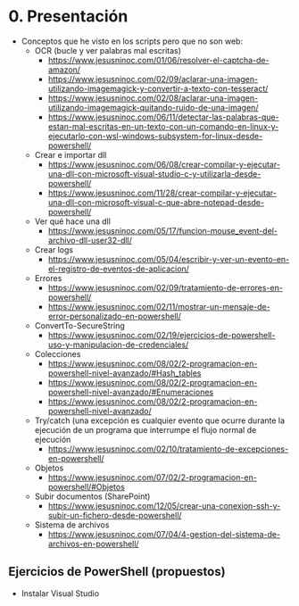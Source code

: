 # 0. Presentación
- Conceptos que he visto en los scripts pero que no son web:
  - OCR (bucle y ver palabras mal escritas)
    - https://www.jesusninoc.com/01/06/resolver-el-captcha-de-amazon/
    - https://www.jesusninoc.com/02/09/aclarar-una-imagen-utilizando-imagemagick-y-convertir-a-texto-con-tesseract/
    - https://www.jesusninoc.com/02/08/aclarar-una-imagen-utilizando-imagemagick-quitando-ruido-de-una-imagen/
    - https://www.jesusninoc.com/06/11/detectar-las-palabras-que-estan-mal-escritas-en-un-texto-con-un-comando-en-linux-y-ejecutarlo-con-wsl-windows-subsystem-for-linux-desde-powershell/
  - Crear e importar dll
    - https://www.jesusninoc.com/06/08/crear-compilar-y-ejecutar-una-dll-con-microsoft-visual-studio-c-y-utilizarla-desde-powershell/
    - https://www.jesusninoc.com/11/28/crear-compilar-y-ejecutar-una-dll-con-microsoft-visual-c-que-abre-notepad-desde-powershell/
  - Ver qué hace una dll
    - https://www.jesusninoc.com/05/17/funcion-mouse_event-del-archivo-dll-user32-dll/
  - Crear logs
    - https://www.jesusninoc.com/05/04/escribir-y-ver-un-evento-en-el-registro-de-eventos-de-aplicacion/
  - Errores
    - https://www.jesusninoc.com/02/09/tratamiento-de-errores-en-powershell/
    - https://www.jesusninoc.com/02/11/mostrar-un-mensaje-de-error-personalizado-en-powershell/
  - ConvertTo-SecureString
    - https://www.jesusninoc.com/02/19/ejercicios-de-powershell-uso-y-manipulacion-de-credenciales/
  - Colecciones
    - https://www.jesusninoc.com/08/02/2-programacion-en-powershell-nivel-avanzado/#Hash_tables
    - https://www.jesusninoc.com/08/02/2-programacion-en-powershell-nivel-avanzado/#Enumeraciones
    - https://www.jesusninoc.com/08/02/2-programacion-en-powershell-nivel-avanzado/
  - Try/catch (una excepción es cualquier evento que ocurre durante la ejecución de un programa que interrumpe el flujo normal de ejecución
    - https://www.jesusninoc.com/02/10/tratamiento-de-excepciones-en-powershell/
  - Objetos
    - https://www.jesusninoc.com/07/02/2-programacion-en-powershell/#Objetos
  - Subir documentos (SharePoint)
    - https://www.jesusninoc.com/12/05/crear-una-conexion-ssh-y-subir-un-fichero-desde-powershell/
  - Sistema de archivos
    - https://www.jesusninoc.com/07/04/4-gestion-del-sistema-de-archivos-en-powershell/

## Ejercicios de PowerShell (propuestos)
- Instalar Visual Studio
